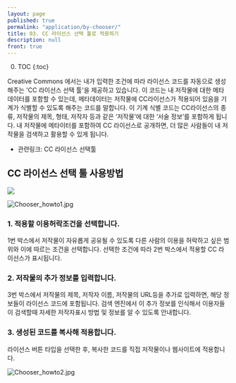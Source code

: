 ```yaml
---
layout: page
published: true
permalink: "application/by-chooser/"
title: 03. CC 라이선스 선택 툴로 적용하기
description: null
front: true
---
```



0. TOC
{:toc}

Creative Commons 에서는 내가 입력한 조건에 따라 라이선스 코드를 자동으로 생성해주는 'CC 라이선스 선택 툴'을 제공하고 있습니다. 이 코드는 내 저작물에 대한 메타데이터를 포함할 수 있는데, 메타데이터는 저작물에 CC라이선스가 적용되어 있음을 기계가 식별할 수 있도록 해주는 코드를 말합니다. 이 기계 식별 코드는 CC라이선스의 종류, 저작물의 제목, 형태, 저작자 등과 같은 ‘저작물’에 대한 ‘서술 정보’를 포함하게 됩니다. 내 저작물에 메타이터를 포함하여 CC 라이선스로 공개하면, 더 많은 사람들이 내 저작물을 검색하고 활용할 수 있게 됩니다.

- 관련링크: CC 라이선스 선택툴

## CC 라이선스 선택 툴 사용방법
![]({{site.baseurl}}/media/Chooser_howto1.jpg)

![Chooser_howto1.jpg]({{site.baseurl}}/media/Chooser_howto1.jpg)
### 1. 적용할 이용허락조건을 선택합니다.
1번 박스에서 저작물이 자유롭게 공유될 수 있도록 다른 사람의 이용을 허락하고 싶은 범위와 이에 따르는 조건을 선택합니다.
선택한 조건에 따라 2번 박스에서 적용할 CC 라이선스가 표시됩니다.

### 2. 저작물의 추가 정보를 입력합니다.
3번 박스에서 저작물의 제목, 저작자 이름, 저작물의 URL등을 추가로 입력하면, 해당 정보들이 라이선스 코드에 포함됩니다. 검색 엔진에서 이 추가 정보를 인식해서 이용자들이 검색할때 자세한 저작자표시 방법 및 정보를 알 수 있도록 안내합니다.

### 3. 생성된 코드를 복사해 적용합니다.
라이선스 버튼 타입을 선택한 후, 복사한 코드를 직접 저작물이나 웹사이트에 적용합니다.

![Chooser_howto2.jpg]({{site.baseurl}}/media/Chooser_howto2.jpg)
